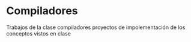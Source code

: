 # Compiladores
 Trabajos de la clase compiladores proyectos de impolementación de los conceptos vistos en clase 
